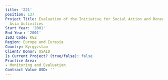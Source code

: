 ```yaml
---
title: '221'
position: 137
Project Title: Evaluation of the Initiative for Social Action and Renewal (ISAR) Central
  Asia Activities
Start Year: '2001'
End Year: '2001'
ISO3 Code: KGZ
Region: Europe and Eurasia
Country: Kyrgyzstan
Client/ Donor: USAID
Is Current Project? (true/false): false
Practice Area:
- Monitoring and Evaluation
Contract Value USD: ''
---
```


